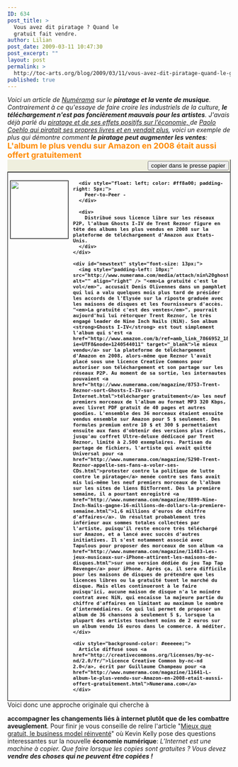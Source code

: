 ```yaml
---
ID: 634
post_title: >
  Vous avez dit piratage ? Quand le
  gratuit fait vendre.
author: Lilian
post_date: 2009-03-11 10:47:30
post_excerpt: ""
layout: post
permalink: >
  http://toc-arts.org/blog/2009/03/11/vous-avez-dit-piratage-quand-le-gratuit-fait-vendre/
published: true
---
```

<div>
  <em>Voici un article de <a title="numerama, p2p et culture numérique" href="http://www.numerama.com">Numérama</a> sur le <strong>piratage et la vente de musique</strong>. Contrairement à ce qu'essaye de faire croire les industriels de la culture, <strong>le téléchargement n'est pas foncièrement mauvais pour les artistes</strong>. J'avais déjà parlé du <a title="Permanent Link: Lien: Le piratage et ses effets positifs sur l’économie" rel="bookmark" href="../2009/01/29/le-piratage-et-ses-effets-positifs-sur-leconomie/">piratage et de ses effets positifs sur l’économie, </a>de <a title="piratage bitorrent paolo coehlo" href="http://toc-arts.org/blog/2008/04/30/ecrivain-20-interview-de-paulo-coelho-sur-le-telechargement-et-le-futur-du-livre/">Paolo Coehlo qui piratait ses propres livres et en vendait plus</a>, voici un exemple de plus qui démontre comment <strong>le piratage peut augmenter les ventes</strong>:</em> <div style="font-size: 18px; font-weight: bold; color: #ff8a00; padding-left: 0px;">
    L'album le plus vendu sur Amazon en 2008 était aussi offert gratuitement
  </div>
  
  <div style="border-right: 1px solid #000000; border-bottom: 1px solid #696969; padding: 3px; background-color: #efefde; text-align: right;">
    <input onmousedown="copydata();" type="button" value="copier dans le presse papier" />
  </div>
  
  <div id="numnews" style="border: 1px solid #000000; padding: 5px;">
    <div style="font-size: 13px; font-weight: bold;">
      <div style="border: 1px solid #000000; float: left; margin-right: 10px;">
        <img src="http://www.numerama.com/media/attach/nin16millions.png" alt="" width="130" />
      </div>
      
      <div style="float: left; color: #ff8a00; padding-right: 5px;">
        Peer-to-Peer -
      </div>
      
      <div>
        Distribué sous licence libre sur les réseaux P2P, l'album Ghosts I-IV de Trent Reznor figure en tête des albums les plus vendus en 2008 sur la plateforme de téléchargement d'Amazon aux Etats-Unis.
      </div>
    </div>
    
    <div id="newstext" style="font-size: 13px;">
      <img style="padding-left: 10px;" src="http://www.numerama.com/media/attach/nin%20ghosts.jpg" alt="" align="right" /> "<em>La gratuité c'est le vol</em>", accusait Denis Olivennes dans un pamphlet qui lui a valu quelques mois plus tard de présider les accords de l'Elysée sur la riposte graduée avec les maisons de disques et les fournisseurs d'accès. "<em>La gratuité c'est des ventes</em>", pourrait aujourd'hui lui rétorquer Trent Reznor, le très engagé leader de Nine Inch Nails (NiN). Son album <strong>Ghosts I-IV</strong> est tout simplement l'album qui s'est <a href="http://www.amazon.com/b/ref=amb_link_7866952_18?ie=UTF8&node=1240544011" target="_blank">le mieux vendu</a> sur la plateforme de téléchargement d'Amazon en 2008, alors-même que Reznor l'avait placé sous une licence Creative Commons pour autoriser son téléchargement et son partage sur les réseaux P2P. Au moment de sa sortie, les internautes pouvaient <a href="http://www.numerama.com/magazine/8753-Trent-Reznor-sort-Ghosts-I-IV-sur-Internet.html">télécharger gratuitement</a> les neuf premiers morceaux de l'album au format MP3 320 Kbps, avec livret PDF gratuit de 40 pages et autres goodies. L'ensemble des 36 morceaux étaient ensuite vendus ensemble sur Amazon pour 5 $ seulement. Des formules premium entre 10 $ et 300 $ permettaient ensuite aux fans d'obtenir des versions plus riches, jusqu'au coffret Ultre-deluxe dédicacé par Trent Reznor, limité à 2.500 exemplaires. Partisan du partage de fichiers, l'artiste qui avait quitté Universal pour <a href="http://www.numerama.com/magazine/5290-Trent-Reznor-appelle-ses-fans-a-voler-ses-CDs.html">protester contre la politique de lutte contre le piratage</a> menée contre ses fans avait mis lui-même les neuf premiers morceaux de l'album sur les sites de liens BitTorrent. Dès la première semaine, il a pourtant enregistré <a href="http://www.numerama.com/magazine/8899-Nine-Inch-Nails-gagne-16-millions-de-dollars-la-premiere-semaine.html">1,6 millions d'euros de chiffre d'affaires</a>. Un résultat probablement très inférieur aux sommes totales collectées par l'artiste, puisqu'il reste encore très téléchargé sur Amazon, et a lancé avec succès d'autres initiatives. Il s'est notamment associé avec Tapulous pour proposer des morceaux de son album <a href="http://www.numerama.com/magazine/11483-Les-jeux-musicaux-sur-iPhone-attirent-les-maisons-de-disques.html">sur une version dédiée du jeu Tap Tap Revenge</a> pour iPhone. Après ça, il sera difficile pour les maisons de disques de prétendre que les licences libres ou la gratuité tuent le marché du disque. Mais elles continueront à le faire puisqu'ici, aucune maison de disque n'a le moindre contrat avec NiN, qui encaisse la majeure partie du chiffre d'affaires en limitant au maximum le nombre d'intermédiaires. Ce qui lui permet de proposer un album de 36 chansons à seulement 5 $, lorsque la plupart des artistes touchent moins de 2 euros sur un album vendu 16 euros dans le commerce. A méditer.
    </div>
    
    <div style="background-color: #eeeeee;">
      Article diffusé sous <a href="http://creativecommons.org/licenses/by-nc-nd/2.0/fr/">licence Creative Common by-nc-nd 2.0</a>, écrit par Guillaume Champeau pour <a href="http://www.numerama.com/magazine/11641-L-album-le-plus-vendu-sur-Amazon-en-2008-etait-aussi-offert-gratuitement.html">Numerama.com</a>
    </div>
  </div>
</div> Voici donc une approche originale qui cherche à 

**accompagner les changements liés à internet plutôt que de les combattre aveuglement**. Pour finir je vous conseille de relire l'article "<a title="Reflexion: Mieux que gratuit, le business model réinventé" rel="bookmark" href="http://toc-arts.org/blog/2008/03/28/reflexion-mieux-que-gratuit-le-business-model-reinvente/">Mieux que gratuit, le business model réinventé</a>" où Kevin Kelly pose des questions interessantes sur la nouvelle **économie numérique**: *L’Internet est une machine à copier. Que faire lorsque les copies sont gratuites ? Vous devez **vendre des choses qui ne peuvent être copiées !***